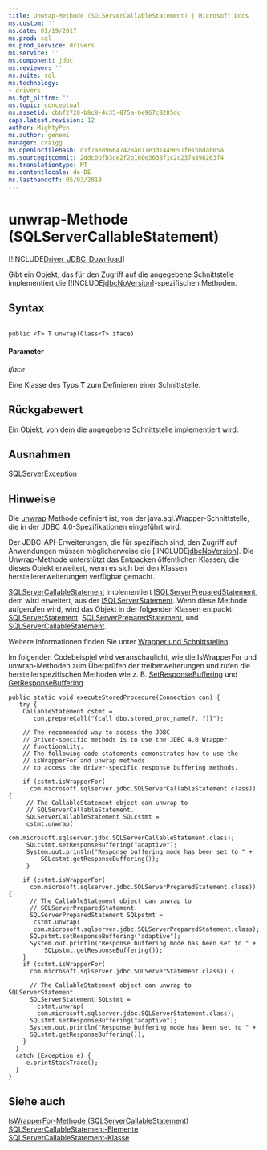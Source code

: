 ```yaml
---
title: Unwrap-Methode (SQLServerCallableStatement) | Microsoft Docs
ms.custom: ''
ms.date: 01/19/2017
ms.prod: sql
ms.prod_service: drivers
ms.service: ''
ms.component: jdbc
ms.reviewer: ''
ms.suite: sql
ms.technology:
- drivers
ms.tgt_pltfrm: ''
ms.topic: conceptual
ms.assetid: cbbf2728-b8c8-4c35-875a-6e967c8285dc
caps.latest.revision: 12
author: MightyPen
ms.author: genemi
manager: craigg
ms.openlocfilehash: d1f7ae896647428a011e3d1449091fe1bbdab05a
ms.sourcegitcommit: 2ddc0bfb3ce2f2b160e3638f1c2c237a898263f4
ms.translationtype: MT
ms.contentlocale: de-DE
ms.lasthandoff: 05/03/2018
---
```

# <a name="unwrap-method-sqlservercallablestatement"></a>unwrap-Methode (SQLServerCallableStatement)
[!INCLUDE[Driver_JDBC_Download](../../../includes/driver_jdbc_download.md)]

  Gibt ein Objekt, das für den Zugriff auf die angegebene Schnittstelle implementiert die [!INCLUDE[jdbcNoVersion](../../../includes/jdbcnoversion_md.md)]-spezifischen Methoden.  
  
## <a name="syntax"></a>Syntax  
  
```  
  
public <T> T unwrap(Class<T> iface)  
```  
  
#### <a name="parameters"></a>Parameter  
 *iface*  
  
 Eine Klasse des Typs **T** zum Definieren einer Schnittstelle.  
  
## <a name="return-value"></a>Rückgabewert  
 Ein Objekt, von dem die angegebene Schnittstelle implementiert wird.  
  
## <a name="exceptions"></a>Ausnahmen  
 [SQLServerException](../../../connect/jdbc/reference/sqlserverexception-class.md)  
  
## <a name="remarks"></a>Hinweise  
 Die [unwrap](../../../connect/jdbc/reference/unwrap-method-sqlservercallablestatement.md) Methode definiert ist, von der java.sql.Wrapper-Schnittstelle, die in der JDBC 4.0-Spezifikationen eingeführt wird.  
  
 Der JDBC-API-Erweiterungen, die für spezifisch sind, den Zugriff auf Anwendungen müssen möglicherweise die [!INCLUDE[jdbcNoVersion](../../../includes/jdbcnoversion_md.md)]. Die Unwrap-Methode unterstützt das Entpacken öffentlichen Klassen, die dieses Objekt erweitert, wenn es sich bei den Klassen herstellererweiterungen verfügbar gemacht.  
  
 [SQLServerCallableStatement](../../../connect/jdbc/reference/sqlservercallablestatement-class.md) implementiert [ISQLServerPreparedStatement](../../../connect/jdbc/reference/sqlserverpreparedstatement-class.md), dem wird erweitert, aus der [ISQLServerStatement](../../../connect/jdbc/reference/sqlserverstatement-class.md). Wenn diese Methode aufgerufen wird, wird das Objekt in der folgenden Klassen entpackt: [SQLServerStatement](../../../connect/jdbc/reference/sqlserverstatement-class.md), [SQLServerPreparedStatement](../../../connect/jdbc/reference/sqlserverpreparedstatement-class.md), und [SQLServerCallableStatement](../../../connect/jdbc/reference/sqlservercallablestatement-class.md).  
  
 Weitere Informationen finden Sie unter [Wrapper und Schnittstellen](../../../connect/jdbc/wrappers-and-interfaces.md).  
  
 Im folgenden Codebeispiel wird veranschaulicht, wie die IsWrapperFor und unwrap-Methoden zum Überprüfen der treiberweiterungen und rufen die herstellerspezifischen Methoden wie z. B. [SetResponseBuffering](../../../connect/jdbc/reference/setresponsebuffering-method-sqlserverstatement.md) und [ GetResponseBuffering](../../../connect/jdbc/reference/getresponsebuffering-method-sqlserverstatement.md).  
  
```  
public static void executeStoredProcedure(Connection con) {  
   try {  
    CallableStatement cstmt =   
       con.prepareCall("{call dbo.stored_proc_name(?, ?)}");  
  
    // The recommended way to access the JDBC   
    // Driver-specific methods is to use the JDBC 4.0 Wrapper   
    // functionality.   
    // The following code statements demonstrates how to use the   
    // isWrapperFor and unwrap methods  
    // to access the driver-specific response buffering methods.  
  
    if (cstmt.isWrapperFor(  
      com.microsoft.sqlserver.jdbc.SQLServerCallableStatement.class)) {  
     // The CallableStatement object can unwrap to   
     // SQLServerCallableStatement.  
     SQLServerCallableStatement SQLcstmt =   
     cstmt.unwrap(  
        com.microsoft.sqlserver.jdbc.SQLServerCallableStatement.class);  
     SQLcstmt.setResponseBuffering("adaptive");  
     System.out.println("Response buffering mode has been set to " +  
         SQLcstmt.getResponseBuffering());  
     }  
  
    if (cstmt.isWrapperFor(  
      com.microsoft.sqlserver.jdbc.SQLServerPreparedStatement.class)) {  
      // The CallableStatement object can unwrap to   
      // SQLServerPreparedStatement.                    
      SQLServerPreparedStatement SQLpstmt =   
       cstmt.unwrap(  
       com.microsoft.sqlserver.jdbc.SQLServerPreparedStatement.class);  
      SQLpstmt.setResponseBuffering("adaptive");  
      System.out.println("Response buffering mode has been set to " +  
          SQLpstmt.getResponseBuffering());  
    }  
    if (cstmt.isWrapperFor(  
      com.microsoft.sqlserver.jdbc.SQLServerStatement.class)) {  
  
      // The CallableStatement object can unwrap to SQLServerStatement.   
      SQLServerStatement SQLstmt =   
        cstmt.unwrap(  
        com.microsoft.sqlserver.jdbc.SQLServerStatement.class);  
      SQLstmt.setResponseBuffering("adaptive");  
      System.out.println("Response buffering mode has been set to " +  
      SQLstmt.getResponseBuffering());  
    }  
  }  
  catch (Exception e) {  
     e.printStackTrace();  
  }  
}   
```  
  
## <a name="see-also"></a>Siehe auch  
 [IsWrapperFor-Methode &#40;SQLServerCallableStatement&#41;](../../../connect/jdbc/reference/iswrapperfor-method-sqlservercallablestatement.md)   
 [SQLServerCallableStatement-Elemente](../../../connect/jdbc/reference/sqlservercallablestatement-members.md)   
 [SQLServerCallableStatement-Klasse](../../../connect/jdbc/reference/sqlservercallablestatement-class.md)  
  
  

